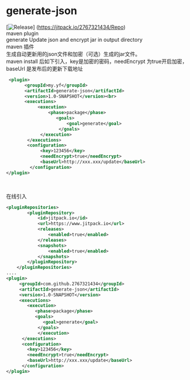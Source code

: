 # generate-json
[![Release](https://jitpack.io/v/User/Repo.svg)]
(https://jitpack.io/2767321434/Repo)
<br>
maven plugin<br>
generate Update json and encrypt jar in output directory<br>
maven 插件<br>
生成自动更新用的json文件和加密（可选）生成的jar文件。<br>
maven install 后如下引入，key是加密的密码，needEncrypt 为true开启加密，baseUrl 是发布后的更新下载地址<br>
```xml
 <plugin>
       <groupId>my.yf</groupId>
       <artifactId>generate-json</artifactId>
       <version>1.0-SNAPSHOT</version><br>
       <executions>
            <execution>
                <phase>package</phase>
                   <goals>
                       <goal>generate</goal>
                    </goals>
             </execution>
        </executions>
        <configuration>
             <key>123456</key>
             <needEncrypt>true</needEncrypt>
             <baseUrl>http://xxx.xxx/update</baseUrl>
         </configuration>
</plugin>
```
<br>

在线引入
<br>

```xml
<pluginRepositories>
        <pluginRepository>
            <id>jitpack.io</id>
            <url>https://www.jitpack.io</url>
            <releases>
                <enabled>true</enabled>
            </releases>
            <snapshots>
                <enabled>true</enabled>
            </snapshots>
        </pluginRepository>
    </pluginRepositories>
....
<plugin>
     <groupId>com.github.2767321434</groupId>
     <artifactId>generate-json</artifactId>
     <version>1.0-SNAPSHOT</version>
     <executions>
        <execution>
           <phase>package</phase>
           <goals>
              <goal>generate</goal>
            </goals>
            </execution>
      </executions>
      <configuration>
        <key>123456</key>
        <needEncrypt>true</needEncrypt>
        <baseUrl>http://xxx.xxx/update</baseUrl>
      </configuration>
</plugin>
```
